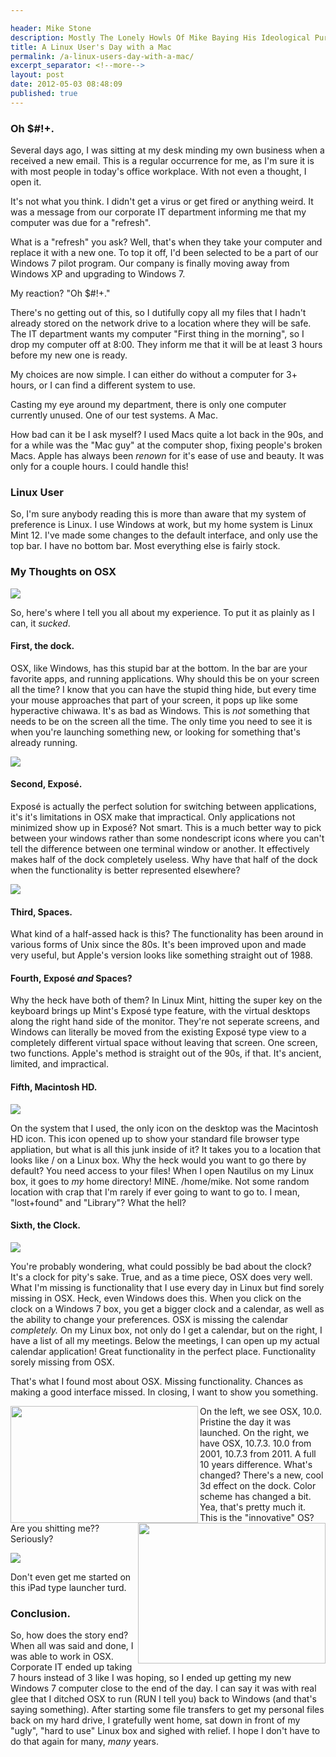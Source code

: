 ```yaml
---

header: Mike Stone
description: Mostly The Lonely Howls Of Mike Baying His Ideological Purity At The Moon
title: A Linux User's Day with a Mac
permalink: /a-linux-users-day-with-a-mac/
excerpt_separator: <!--more-->
layout: post
date: 2012-05-03 08:48:09
published: true
---
```



### **Oh $#!+.**

Several days ago, I was sitting at my desk minding my own business when a received a new email. This is a regular occurrence for me, as I'm sure it is with most people in today's office workplace. With not even a thought, I open it.

<!--more-->

It's not what you think. I didn't get a virus or get fired or anything weird. It was a message from our corporate IT department informing me that my computer was due for a "refresh".

What is a "refresh" you ask? Well, that's when they take your computer and replace it with a new one. To top it off, I'd been selected to be a part of our Windows 7 pilot program. Our company is finally moving away from Windows XP and upgrading to Windows 7.

My reaction? "Oh $#!+."

There's no getting out of this, so I dutifully copy all my files that I hadn't already stored on the network drive to a location where they will be safe. The IT department wants my computer "First thing in the morning", so I drop my computer off at 8:00. They inform me that it will be at least 3 hours before my new one is ready.

My choices are now simple. I can either do without a computer for 3+ hours, or I can find a different system to use.

Casting my eye around my department, there is only one computer currently unused. One of our test systems. A Mac.

How bad can it be I ask myself? I used Macs quite a lot back in the 90s, and for a while was the "Mac guy" at the computer shop, fixing people's broken Macs. Apple has always been _renown_ for it's ease of use and beauty. It was only for a couple hours. I could handle this!

### **Linux User**

So, I'm sure anybody reading this is more than aware that my system of preference is Linux. I use Windows at work, but my home system is Linux Mint 12. I've made some changes to the default interface, and only use the top bar. I have no bottom bar. Most everything else is fairly stock.

### **My Thoughts on OSX**

<img align="center" src="/assets/images/6RkA1l0.png">

So, here's where I tell you all about my experience. To put it as plainly as I can, it _sucked_.

#### First, the dock.

OSX, like Windows, has this stupid bar at the bottom. In the bar are your favorite apps, and running applications. Why should this be on your screen all the time? I know that you can have the stupid thing hide, but every time your mouse approaches that part of your screen, it pops up like some hyperactive chiwawa. It's as bad as Windows. This is _not_ something that needs to be on the screen all the time. The only time you need to see it is when you're launching something new, or looking for something that's already running.

<img align="center" src="/assets/images/99kJNeX.jpg">

#### Second, Exposé.

Exposé is actually the perfect solution for switching between applications, it's it's limitations in OSX make that impractical. Only applications not minimized show up in Exposé? Not smart. This is a much better way to pick between your windows rather than some nondescript icons where you can't tell the difference between one terminal window or another. It effectively makes half of the dock completely useless. Why have that half of the dock when the functionality is better represented elsewhere?

<img align="center" src="/assets/images/shcqiW4.jpg">

#### Third, Spaces.

What kind of a half-assed hack is this? The functionality has been around in various forms of Unix since the 80s. It's been improved upon and made very useful, but Apple's version looks like something straight out of 1988.

#### Fourth, Exposé _and_ Spaces?

Why the heck have both of them? In Linux Mint, hitting the super key on the keyboard brings up Mint's Exposé type feature, with the virtual desktops along the right hand side of the monitor. They're not seperate screens, and Windows can literally be moved from the existing Exposé type view to a completely different virtual space without leaving that screen. One screen, two functions. Apple's method is straight out of the 90s, if that. It's ancient, limited, and impractical.

#### Fifth, Macintosh HD.

<img align="center" src="/assets/images/CKe0axG.jpg">

On the system that I used, the only icon on the desktop was the Macintosh HD icon. This icon opened up to show your standard file browser type appliation, but what is all this junk inside of it? It takes you to a location that looks like / on a Linux box. Why the heck would you want to go there by default? You need access to your files! When I open Nautilus on my Linux box, it goes to _my_ home directory! MINE. /home/mike. Not some random location with crap that I'm rarely if ever going to want to go to. I mean, "lost+found" and "Library"? What the hell?

#### Sixth, the Clock.

<img align="center" src="/assets/images/0graaXh.png">

You're probably wondering, what could possibly be bad about the clock? It's a clock for pity's sake. True, and as a time piece, OSX does very well. What I'm missing is functionality that I use every day in Linux but find sorely missing in OSX. Heck, even Windows does this. When you click on the clock on a Windows 7 box, you get a bigger clock and a calendar, as well as the ability to change your preferences. OSX is missing the calendar _completely._ On my Linux box, not only do I get a calendar, but on the right, I have a list of all my meetings. Below the meetings, I can open up my actual calendar application! Great functionality in the perfect place. Functionality sorely missing from OSX.

That's what I found most about OSX. Missing functionality. Chances as making a good interface missed. In closing, I want to show you something. 

<img align="left" width="300" height="187" src="/assets/images/D5lIzd7.png">
<img align="right" width="300" height="225" src="/assets/images/6RkA1l0.png">

On the left, we see OSX, 10.0. Pristine the day it was launched. On the right, we have OSX, 10.7.3. 10.0 from 2001, 10.7.3 from 2011. A full 10 years difference. What's changed? There's a new, cool 3d effect on the dock. Color scheme has changed a bit. Yea, that's pretty much it. This is the "innovative" OS? Are you shitting me?? Seriously?

<img align="center" src="/assets/images/tPzpUga.png">

Don't even get me started on this iPad type launcher turd.

### **Conclusion.**

So, how does the story end? When all was said and done, I was able to work in OSX. Corporate IT ended up taking 7 hours instead of 3 like I was hoping, so I ended up getting my new Windows 7 computer close to the end of the day. I can say it was with real glee that I ditched OSX to run (RUN I tell you) back to Windows (and that's saying something). After starting some file transfers to get my personal files back on my hard drive, I gratefully went home, sat down in front of my "ugly", "hard to use" Linux box and sighed with relief. I hope I don't have to do that again for many, _many_ years.
